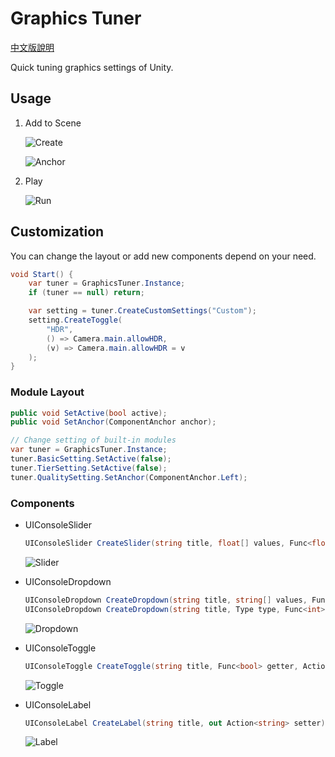 # Graphics Tuner

[中文版說明](./README_tc.md)

Quick tuning graphics settings of Unity.

## Usage

1. Add to Scene

    ![Create](https://drive.google.com/uc?export=view&id=1-RWssutdqQGh07oAmxPpye9QzmPho7hI)

    ![Anchor](https://drive.google.com/uc?export=view&id=1-UlA229H6S5AUxtuUQTsvsj0CV3MvtBa)

2. Play

    ![Run](https://drive.google.com/uc?export=view&id=1-948SZMqx7qUB6GhPghFAb-IDD7WH1xl)

## Customization

You can change the layout or add new components depend on your need.

```csharp
void Start() {
    var tuner = GraphicsTuner.Instance;
    if (tuner == null) return;

    var setting = tuner.CreateCustomSettings("Custom");
    setting.CreateToggle(
        "HDR",
        () => Camera.main.allowHDR,
        (v) => Camera.main.allowHDR = v
    );
}
```

### Module Layout

```csharp
public void SetActive(bool active);
public void SetAnchor(ComponentAnchor anchor);
```

```csharp
// Change setting of built-in modules
var tuner = GraphicsTuner.Instance;
tuner.BasicSetting.SetActive(false);
tuner.TierSetting.SetActive(false);
tuner.QualitySetting.SetAnchor(ComponentAnchor.Left);
```

### Components

+ UIConsoleSlider

    ```csharp
    UIConsoleSlider CreateSlider(string title, float[] values, Func<float> getter, Action<float> setter, Action<float> onChange = null);
    ```

    ![Slider](https://drive.google.com/uc?export=view&id=1-YOO3ARN8NoR1iEgNpYLdtxG25Y_ZvlR)

+ UIConsoleDropdown

    ```csharp
    UIConsoleDropdown CreateDropdown(string title, string[] values, Func<int> getter, Action<int> setter, Action<int> onChange = null);
    UIConsoleDropdown CreateDropdown(string title, Type type, Func<int> getter, Action<int> setter, Action<int> onChange = null);
    ```

    ![Dropdown](https://drive.google.com/uc?export=view&id=1-_NNuh-oPGgdcZLfaaCpfLt1NRUuyHBh)

+ UIConsoleToggle

    ```csharp
    UIConsoleToggle CreateToggle(string title, Func<bool> getter, Action<bool> setter, Action<bool> onChange = null);
    ```

    ![Toggle](https://drive.google.com/uc?export=view&id=1-b4Nl9Xh_6mUXsJ1SjsQ6YDuQ20smzJ2)

+ UIConsoleLabel

    ```csharp
    UIConsoleLabel CreateLabel(string title, out Action<string> setter);
    ```

    ![Label](https://drive.google.com/uc?export=view&id=1-gbkinp6k4Bd_6d4Q9pJ84CQiGMjfxFI)
